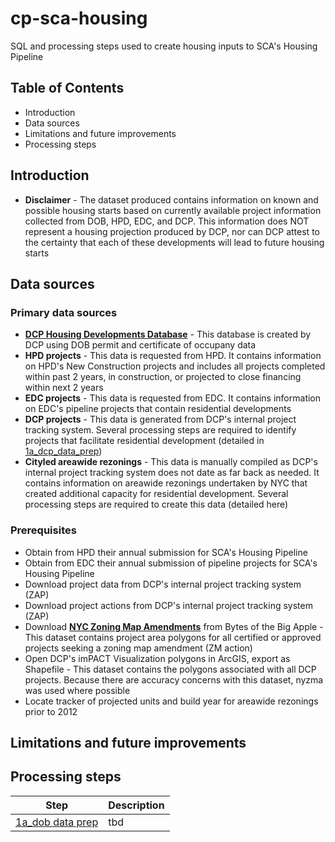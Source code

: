 # cp-sca-housing
SQL and processing steps used to create housing inputs to SCA's Housing Pipeline

## Table of Contents
- Introduction
- Data sources
- Limitations and future improvements
- Processing steps

## Introduction
- **Disclaimer** - The dataset produced contains information on known and possible housing starts based on currently available project information collected from DOB, HPD, EDC, and DCP. This information does NOT represent a housing projection produced by DCP, nor can DCP attest to the certainty that each of these developments will lead to future housing starts

## Data sources
### Primary data sources
- **[DCP Housing Developments Database](https://github.com/NYCPlanning/db-housingdev)** - This database is created by DCP using DOB permit and certificate of occupany data
- **HPD projects** - This data is requested from HPD. It contains information on HPD's New Construction projects and includes all projects completed within past 2 years, in construction, or projected to close financing within next 2 years
- **EDC projects** - This data is requested from EDC. It contains information on EDC's pipeline projects that contain residential developments
- **DCP projects** - This data is generated from DCP's internal project tracking system. Several processing steps are required to identify projects that facilitate residential development (detailed in [1a_dcp_data_prep](https://github.com/mqli322/cp-sca-housing/blob/master/1a_dob_data_prep.sql))
- **Cityled areawide rezonings** - This data is manually compiled as DCP's internal project tracking system does not date as far back as needed. It contains information on areawide rezonings undertaken by NYC that created additional capacity for residential development. Several processing steps are required to create this data (detailed here)

### Prerequisites
- Obtain from HPD their annual submission for SCA's Housing Pipeline
- Obtain from EDC their annual submission of pipeline projects for SCA's Housing Pipeline
- Download project data from DCP's internal project tracking system (ZAP)
- Download project actions from DCP's internal project tracking system (ZAP)
- Download **[NYC Zoning Map Amendments](https://www1.nyc.gov/site/planning/data-maps/open-data/dwn-gis-zoning.page)** from Bytes of the Big Apple - This dataset contains project area polygons for all certified or approved projects seeking a zoning map amendment (ZM action)
- Open DCP's imPACT Visualization polygons in ArcGIS, export as Shapefile - This dataset contains the polygons associated with all DCP projects. Because there are accuracy concerns with this dataset, nyzma was used where possible
- Locate tracker of projected units and build year for areawide rezonings prior to 2012

## Limitations and future improvements

## Processing steps
| Step  | Description |
| --- | --- |
| [1a_dob data prep](https://github.com/mqli322/cp-sca-housing/blob/master/1a_dob_data_prep.sql) | tbd

